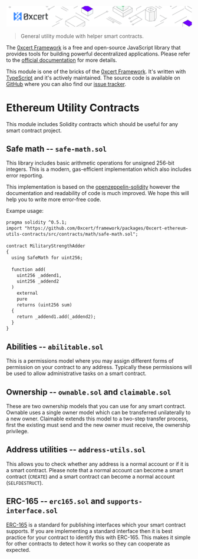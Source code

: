 <img src="https://github.com/0xcert/framework/raw/master/assets/cover-sub.png" />

> General utility module with helper smart contracts.

The [0xcert Framework](https://docs.0xcert.org) is a free and open-source JavaScript library that provides tools for building powerful decentralized applications. Please refer to the [official documentation](https://docs.0xcert.org) for more details.

This module is one of the bricks of the [0xcert Framework](https://docs.0xcert.org). It's written with [TypeScript](https://www.typescriptlang.org) and it's actively maintained. The source code is available on [GitHub](https://github.com/0xcert/framework) where you can also find our [issue tracker](https://github.com/0xcert/framework/issues).

# Ethereum Utility Contracts

This module includes Solidity contracts which should be useful for any smart contract project.

## Safe math -- `safe-math.sol`

This library includes basic arithmetic operations for unsigned 256-bit integers. This is a modern, gas-efficient implementation which also includes error reporting.

This implementation is based on the [openzeppelin-solidity](https://github.com/OpenZeppelin/openzeppelin-solidity/blob/master/contracts/math/SafeMath.sol) however the documentation and readability of code is much improved. We hope this will help you to write more error-free code.

Exampe usage:

```solidity
pragma solidity ^0.5.1;
import "https://github.com/0xcert/framework/packages/0xcert-ethereum-utils-contracts/src/contracts/math/safe-math.sol";

contract MilitaryStrengthAdder
{
  using SafeMath for uint256;
    
  function add(
    uint256 _addend1,
    uint256 _addend2
  )
    external
    pure
    returns (uint256 sum)
  {
    return _addend1.add(_addend2);
  }
}
```

## Abilities -- `abilitable.sol`

This is a permissions model where you may assign different forms of permission on your contract to any address. Typically these permissions will be used to allow administrative tasks on a smart contract.

## Ownership -- `ownable.sol` and `claimable.sol`

These are two ownership models that you can use for any smart contract. Ownable uses a single owner model which can be transferred unilaterally to a new owner. Claimable extends this model to a two-step transfer process, first the existing must send and the new owner must receive, the ownership privilege.

## Address utilities -- `address-utils.sol`

This allows you to check whether any address is a normal account or if it is a smart contract. Please note that a normal account can become a smart contract (`CREATE`) and a smart contract can become a normal account (`SELFDESTRUCT`).

## ERC-165 -- `erc165.sol` and `supports-interface.sol`

[ERC-165](https://eips.ethereum.org/EIPS/eip-165) is a standard for publishing interfaces which your smart contract supports. If you are implementing a standard interface then it is best practice for your contract to identify this with ERC-165. This makes it simple for other contracts to detect how it works so they can cooperate as expected.